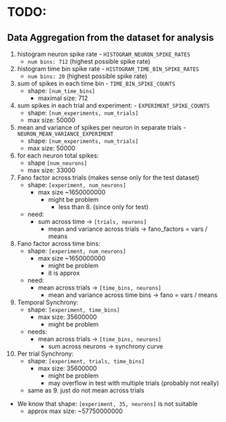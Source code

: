 # TODO:

## Data Aggregation from the dataset for analysis
1. histogram neuron spike rate - `HISTOGRAM_NEURON_SPIKE_RATES`
    - `num bins: 712` (highest possible spike rate)
2. histogram time bin spike rate - `HISTOGRAM_TIME_BIN_SPIKE_RATES`
    - `num bins: 20` (highest possible spike rate)
3. sum of spikes in each time bin - `TIME_BIN_SPIKE_COUNTS`
    - shape:    `[num_time_bins]`
        - maximal size: 712
4. sum spikes in each trial and experiment: - `EXPERIMENT_SPIKE_COUNTS`
    - shape:    `[num_experiments, num_trials]`
    - max size: 50000
5. mean and variance of spikes per neuron in separate trials - `NEURON_MEAN_VARIANCE_EXPERIMENT`
    - shape: `[num_experiments, num_trials]`
    - max size: 50000
6. for each neuron total spikes: 
    - shape `[num_neurons]`
    - max size: 33000
7. Fano factor across trials (makes sense only for the test dataset)
    - shape: `[experiment, num_neurons]`
        - max size ~1650000000
            - might be problem
                - less than 8. (since only for test)
    - need:
        - sum across time -> `[trials, neurons]`
            - mean and variance across trials -> fano_factors = vars / means
8. Fano factor across time bins:
    - shape: `[experiment, num_neurons]`
        - max size ~1650000000
            - might be problem
            - it is approx 
    - need:
        - mean across trials -> `[time_bins, neurons]`
            - mean and variance across time bins -> fano = vars / means
9. Temporal Synchrony:
    - shape: `[experiment, time_bins]`
        - max size: 35600000
            - might be problem
    - needs:
        - mean across trials -> `[time_bins, neurons]`
            - sum across neurons -> synchrony curve
10. Per trial Synchrony:
    - shape: `[experiment, trials, time_bins]`
        - max size: 35600000
            - might be problem
            - may overflow in test with multiple trials (probably not really)
    - same as 9. just do not mean across trials

- We know that shape: `[experiment, 35, neurons]` is not suitable
    - approx max size: ~57750000000